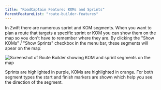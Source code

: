 ```yaml
---
title: "RoadCaptain Feature: KOMs and Sprints"
ParentFeatureList: "route-builder-features"
---
```


In Zwift there are numerous sprint and KOM segments. When you want to plan a route that targets a specific sprint or KOM you can show them on the map so you don't have to remember where they are.
By clicking the "Show KOMs" / "Show Sprints" checkbox in the menu bar, these segments will apear on the map:

![Screenshot of Route Builder showing KOM and sprint segments on the map](/images/kom-sprint.png)

Sprints are highlighted in purple, KOMs are highlighted in orange. For both segment types the start and finish markers are shown which help you see the direction of the segment.